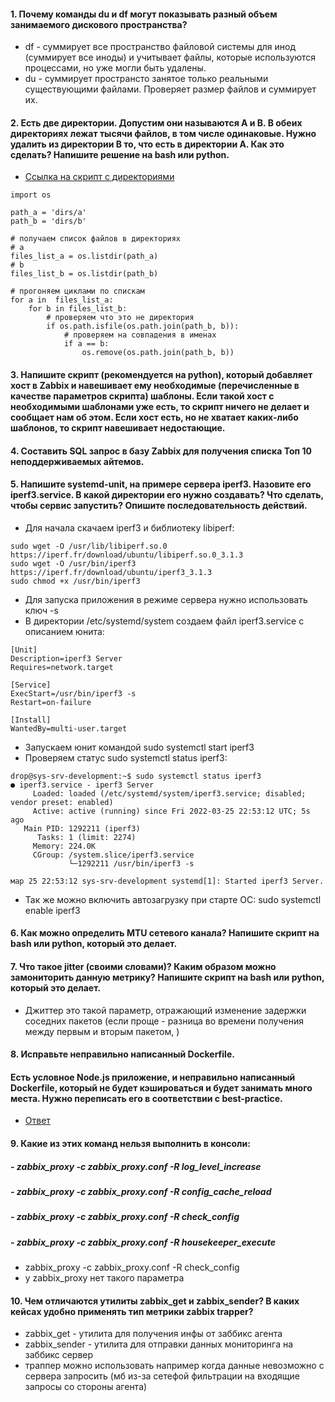#### 1. Почему команды du и df могут показывать разный объем занимаемого дискового пространства? 
- df - суммирует все пространство файловой системы для инод (суммирует все иноды) и учитывает файлы, которые используются процессами, но уже могли быть удалены.
- du - суммирует пространсто занятое только реальными существующими файлами. Проверяет размер файлов и суммирует их.

#### 2. Есть две директории. Допустим они называются A и B. В обеих директориях лежат тысячи файлов, в том числе одинаковые. Нужно удалить из директории B то, что есть в директории A. Как это сделать? Напишите решение на bash или python. 

- [Ссылка на скрипт с директориями](https://github.com/RenOoise/test-tasks/tree/master/task%202)

```
import os

path_a = 'dirs/a'
path_b = 'dirs/b'

# получаем список файлов в директориях 
# a
files_list_a = os.listdir(path_a)
# b
files_list_b = os.listdir(path_b)

# прогоняем циклами по спискам
for a in  files_list_a:
    for b in files_list_b:
        # проверяем что это не директория
        if os.path.isfile(os.path.join(path_b, b)):
            # проверяем на совпадения в именах
            if a == b:
                os.remove(os.path.join(path_b, b))
```

#### 3. Напишите скрипт (рекомендуется на python), который добавляет хост в Zabbix и навешивает ему необходимые (перечисленные в качестве параметров скрипта) шаблоны. Если такой хост с необходимыми шаблонами уже есть, то скрипт ничего не делает и сообщает нам об этом. Если хост есть, но не хватает каких-либо шаблонов, то скрипт навешивает недостающие. 

#### 4. Составить SQL запрос в базу Zabbix для получения списка Топ 10 неподдерживаемых айтемов. 
 
#### 5. Напишите systemd-unit, на примере сервера iperf3. Назовите его iperf3.service. В какой директории его нужно создавать? Что сделать, чтобы сервис запустить? Опишите последовательность действий. 

- Для начала скачаем iperf3 и библиотеку libiperf:
```
sudo wget -O /usr/lib/libiperf.so.0 https://iperf.fr/download/ubuntu/libiperf.so.0_3.1.3
sudo wget -O /usr/bin/iperf3 https://iperf.fr/download/ubuntu/iperf3_3.1.3
sudo chmod +x /usr/bin/iperf3
```

- Для запуска приложения в режиме сервера нужно использовать ключ -s
- В директории /etc/systemd/system создаем файл iperf3.service с описанием юнита:
```
[Unit]
Description=iperf3 Server
Requires=network.target

[Service]
ExecStart=/usr/bin/iperf3 -s
Restart=on-failure

[Install]
WantedBy=multi-user.target
```
- Запускаем юнит командой sudo systemctl start iperf3
- Проверяем статус sudo systemctl status iperf3:
```
drop@sys-srv-development:~$ sudo systemctl status iperf3
● iperf3.service - iperf3 Server
     Loaded: loaded (/etc/systemd/system/iperf3.service; disabled; vendor preset: enabled)
     Active: active (running) since Fri 2022-03-25 22:53:12 UTC; 5s ago
   Main PID: 1292211 (iperf3)
      Tasks: 1 (limit: 2274)
     Memory: 224.0K
     CGroup: /system.slice/iperf3.service
             └─1292211 /usr/bin/iperf3 -s

мар 25 22:53:12 sys-srv-development systemd[1]: Started iperf3 Server.
```
- Так же можно включить автозагрузку при старте ОС: sudo systemctl enable iperf3

#### 6.	Как можно определить MTU сетевого канала? Напишите скрипт на bash или python, который это делает. 
 
#### 7.	Что такое jitter (своими словами)? Каким образом можно замониторить данную метрику? Напишите скрипт на bash или python, который это делает. 
 - Джиттер это такой параметр, отражающий изменение задержки соседних пакетов (если проще - разница во времени получения между первым и вторым пакетом, )

#### 8.	Исправьте неправильно написанный Dockerfile. 
#### Есть условное Node.js приложение, и неправильно написанный Dockerfile, который не будет кэшироваться и будет занимать много места. Нужно переписать его в соответствии с best-practice. 

- [Ответ](https://github.com/RenOoise/test-tasks/blob/master/task%208/Dockerfile)
 
#### 9.	Какие из этих команд нельзя выполнить в консоли:  
##### -	zabbix_proxy -c zabbix_proxy.conf -R log_level_increase 	
##### -	zabbix_proxy -c zabbix_proxy.conf -R config_cache_reload 	
##### -	zabbix_proxy -c zabbix_proxy.conf -R check_config 	
##### -	zabbix_proxy -c zabbix_proxy.conf -R housekeeper_execute 	
- zabbix_proxy -c zabbix_proxy.conf -R check_config 
- у zabbix_proxy нет такого параметра

#### 10.	Чем отличаются утилиты zabbix_get и zabbix_sender? В каких кейсах удобно применять тип метрики zabbix trapper? 	
- zabbix_get - утилита для получения инфы от заббикс агента
- zabbix_sender - утилита для отправки данных мониторинга на заббикс сервер
- траппер можно использовать например когда данные невозможно с сервера запросить (мб из-за сетефой фильтрации на входящие запросы со стороны агента)